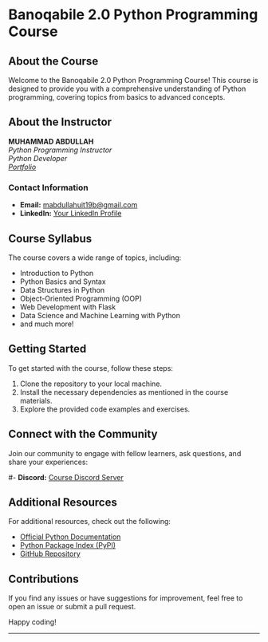 # Banoqabile 2.0 Python Programming Course

## About the Course

Welcome to the Banoqabile 2.0 Python Programming Course! This course is designed to provide you with a comprehensive understanding of Python programming, covering topics from basics to advanced concepts.

## About the Instructor

**MUHAMMAD ABDULLAH**  
*Python Programming Instructor*  
*Python Developer*
<br/>
*<a href="https://smuhabdullah.me/">Portfolio</a>*

### Contact Information

- **Email:** mabdullahuit19b@gmail.com
- **LinkedIn:** [Your LinkedIn Profile](https://www.linkedin.com/in/smuhabdullah/)

## Course Syllabus

The course covers a wide range of topics, including:

- Introduction to Python
- Python Basics and Syntax
- Data Structures in Python
- Object-Oriented Programming (OOP)
- Web Development with Flask
- Data Science and Machine Learning with Python
- and much more!

## Getting Started

To get started with the course, follow these steps:

1. Clone the repository to your local machine.
2. Install the necessary dependencies as mentioned in the course materials.
3. Explore the provided code examples and exercises.

## Connect with the Community

Join our community to engage with fellow learners, ask questions, and share your experiences:

#- **Discord:** [Course Discord Server](https://discord.gg/AKsGgrQt)

## Additional Resources

For additional resources, check out the following:

- [Official Python Documentation](https://docs.python.org/3/)
- [Python Package Index (PyPI)](https://pypi.org/)
- [GitHub Repository](https://github.com/smuhabdullah/BanoQabil_2.0_Python_Course)

## Contributions

If you find any issues or have suggestions for improvement, feel free to open an issue or submit a pull request.

Happy coding!

---
